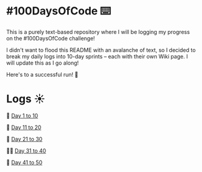 # #100DaysOfCode ⌨️
This is a purely text-based repository where I will be logging my progress on the #100DaysOfCode challenge!

I didn't want to flood this README with an avalanche of text, so I decided to break my daily logs into 10-day sprints – each with their own Wiki page. I will update this as I go along!

Here's to a successful run! 🤘

# Logs ☀️
🌅 [Day 1 to 10](https://github.com/galacemiguel/100DaysOfCode/wiki/Day-1%E2%80%9310)

🤼‍ [Day 11 to 20](https://github.com/galacemiguel/100DaysOfCode/wiki/Day-11-to-Day-20)

🐎 [Day 21 to 30](https://github.com/galacemiguel/100DaysOfCode/wiki/Day-21-to-Day-30)

🏃‍♂️ [Day 31 to 40](https://github.com/galacemiguel/100DaysOfCode/wiki/Day-31-to-40)

💪 [Day 41 to 50](https://github.com/galacemiguel/100DaysOfCode/wiki/Day-41-to-50)
